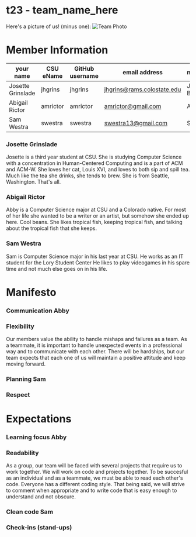 # t23 - team_name_here
Here's a picture of us! (minus one):
![Team Photo](https://github.com/csu18fa314/t23/blob/master/Resources/imgs/IMG_0256.jpg)
# Member Information
your name | CSU eName | GitHub username | email address | nickname/moniker
----------|-----------|-----------------|---------------|-----------------
Josette Grinslade | jhgrins | jhgrins | jhgrins@rams.colostate.edu | JoJo, Josie, Baguette
Abigail Rictor | amrictor | amrictor | amrictor@gmail.com | Abby
Sam Westra | swestra | swestra | swestra13@gmail.com  |Sam
### Josette Grinslade
Josette is a third year student at CSU. She is studying Computer Science with a concentration in Human-Centered Computing and is a part of ACM and ACM-W. She loves her cat, Louis XVI, and loves to both sip and spill tea. Much like the tea she drinks, she tends to brew. She is from Seattle, Washington. That's all.
### Abigail Rictor
Abby is a Computer Science major at CSU and a Colorado native. For most of her life she wanted to be a writer or an artist, but somehow she ended up here. Cool beans. She likes tropical fish, keeping tropical fish, and talking about the tropical fish that she keeps.
### Sam Westra
Sam is Computer Science major in his last year at CSU. He works as an IT student for the Lory Student Center He likes to play videogames in his spare time and not much else goes on in his life.

# Manifesto
### Communication Abby
### Flexibility
Our members value the ability to handle mishaps and failures as a team. As a teammate, it is important to handle unexpected events in a professional way and to communicate with each other. There will be hardships, but our team expects that each one of us will maintain a positive attitude and keep moving forward.
### Planning Sam
### Respect

# Expectations
### Learning focus Abby
### Readability
As a group, our team will be faced with several projects that require us to work together. We will work on code and projects together. To be succesful as an individual and as a teammate, we must be able to read each other's code. Everyone has a different coding style. That being said, we will strive to comment when appropriate and to write code that is easy enough to understand and not obscure.
### Clean code Sam
### Check-ins (stand-ups)
